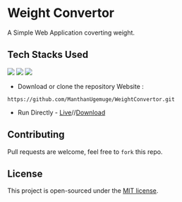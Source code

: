 # Weight Convertor
A Simple Web Application coverting weight.

## Tech Stacks Used

<a target="_blank" href="https://www.w3schools.com/html/default.asp"><img src="https://img.shields.io/badge/html5%20-%23E34F26.svg?&style=for-the-badge&logo=html5&logoColor=white"></img></a>
<a target="_blank" href="https://www.w3schools.com/css/default.asp"><img src="https://img.shields.io/badge/css3%20-%231572B6.svg?&style=for-the-badge&logo=css3&logoColor=white"></img></a>
<a target="_blank" href="https://www.w3schools.com/js/default.asp"><img src="https://img.shields.io/badge/javascript%20-%23323330.svg?&style=for-the-badge&logo=javascript&logoColor=%23F7DF1E"></img></a>

- Download or clone the repository Website : 

```
https://github.com/ManthanUgemuge/WeightConvertor.git

```
- Run Directly - [Live](https://manthanugemuge.github.io/WeightConvertor/)//[Download](https://github.com/ManthanUgemuge/WeightConvertor/archive/refs/heads/main.zip)

## Contributing
Pull requests are welcome, feel free to ```fork``` this repo.

## License
This project is open-sourced under the [MIT license]().
